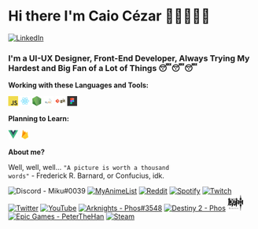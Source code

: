 <h1>
  Hi there I'm Caio Cézar 👨‍🎨👨‍💻🐙
</h1>

<a href="https://linkedin.com/in/caiocbm"><img alt="LinkedIn" title="LinkedIn" height="32" width="32"
    src="https://raw.githubusercontent.com/peterthehan/peterthehan/master/assets/linkedin.svg">
</a>

<h3>
  I'm a UI-UX Designer, Front-End Developer, Always Trying My Hardest and Big Fan of a Lot of Things 😴😴😴
</h3>

**Working with these Languages and Tools:**

<code><img height="20" src="https://raw.githubusercontent.com/github/explore/80688e429a7d4ef2fca1e82350fe8e3517d3494d/topics/javascript/javascript.png"></code>
<code><img height="20" src="https://raw.githubusercontent.com/github/explore/80688e429a7d4ef2fca1e82350fe8e3517d3494d/topics/react/react.png"></code>
<code><img height="20" src="https://raw.githubusercontent.com/github/explore/80688e429a7d4ef2fca1e82350fe8e3517d3494d/topics/nodejs/nodejs.png"></code>
<code><img height="20" src="https://raw.githubusercontent.com/github/explore/80688e429a7d4ef2fca1e82350fe8e3517d3494d/topics/mysql/mysql.png"></code>
<code><img height="20" src="https://raw.githubusercontent.com/github/explore/80688e429a7d4ef2fca1e82350fe8e3517d3494d/topics/git/git.png"></code>
<code><img height="20" src="https://raw.githubusercontent.com/caiocbm/caiocbm/master/assets/figma.png"></code>


**Planning to Learn:**

<code><img height="20" src="https://raw.githubusercontent.com/github/explore/80688e429a7d4ef2fca1e82350fe8e3517d3494d/topics/vue/vue.png"></code>
<code><img height="20" src="https://raw.githubusercontent.com/github/explore/80688e429a7d4ef2fca1e82350fe8e3517d3494d/topics/firebase/firebase.png"></code>



**About me?**

Well, well, well... <code>"A picture is worth a thousand words"</code> - Frederick R. Barnard, or Confucius, idk.

<a><img alt="Discord - Miku#0039" title="Discord - Miku#0039" height="32" width="32"
    src="https://raw.githubusercontent.com/peterthehan/peterthehan/master/assets/discord.svg"></a>
<a href="https://anilist.co/user/SethTheNeb/animelist"><img alt="MyAnimeList" title="MyAnimeList" height="32" width="32"
    src="https://raw.githubusercontent.com/peterthehan/peterthehan/master/assets/anilist.svg"></a>
<a href="https://reddit.com/user/PeterTheHan"><img alt="Reddit" title="Reddit" height="32" width="32"
    src="https://raw.githubusercontent.com/peterthehan/peterthehan/master/assets/reddit.svg"></a>
<a href="https://open.spotify.com/user/2145isvugpczeo2fgz6khel3y"><img alt="Spotify" title="Spotify" height="32"
    width="32" src="https://raw.githubusercontent.com/peterthehan/peterthehan/master/assets/spotify.svg"></a>
<a href="https://twitch.tv/peterthehan"><img alt="Twitch" title="Twitch" height="32" width="32"
    src="https://raw.githubusercontent.com/peterthehan/peterthehan/master/assets/twitch.svg"></a>
<a href="https://twitter.com/PeterTheHan"><img alt="Twitter" title="Twitter" height="32" width="32"
    src="https://raw.githubusercontent.com/peterthehan/peterthehan/master/assets/twitter.svg"></a>
<a href="https://youtube.com/channel/UC5QVwln-tycBa-CoB88a7wA"><img alt="YouTube" title="YouTube" height="32" width="32"
    src="https://raw.githubusercontent.com/peterthehan/peterthehan/master/assets/youtube.svg"></a>
<a href="#"><img alt="Arknights - Phos#3548" title="Arknights - Phos#3548" height="32" width="32"
    src="https://raw.githubusercontent.com/peterthehan/peterthehan/master/assets/arknights.svg"></a>
<a href="#"><img alt="Destiny 2 - Phos" title="Destiny 2 - Phos" height="32" width="32"
    src="https://raw.githubusercontent.com/peterthehan/peterthehan/master/assets/destiny.svg"></a>
<a href="#"><img alt="Destiny 2 - Phos" title="Destiny 2 - Phos" height="32" width="32"
    src="https://raw.githubusercontent.com/caiocbm/caiocbm/master/assets/Genshin.png"></a>
<a href="#"><img alt="Epic Games - PeterTheHan" title="Epic Games - PeterTheHan" height="32" width="32"
    src="https://raw.githubusercontent.com/peterthehan/peterthehan/master/assets/epicgames.svg"></a>
<a href="https://steamcommunity.com/id/peterthehan"><img alt="Steam" title="Steam" height="32" width="32"
    src="https://raw.githubusercontent.com/peterthehan/peterthehan/master/assets/steam.svg"></a>
